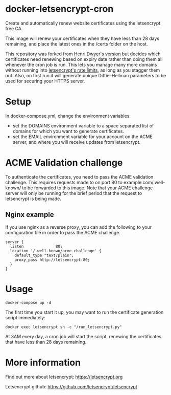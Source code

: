# docker-letsencrypt-cron
Create and automatically renew website certificates using the letsencrypt free CA.

This image will renew your certificates when they have less than 28 days remaining, and place the latest ones in the /certs folder on the host.

This repository was forked from [Henri Dwyer's version](https://github.com/henridwyer/docker-letsencrypt-cron) but decides which certificates need renewing based on expiry date rather than doing them all whenever the cron job is run. This lets you manage many more domains without running into [letsencrypt's rate limits](https://community.letsencrypt.org/t/rate-limits-for-lets-encrypt/6769), as long as you stagger them out. Also, on first run it will generate unique Diffie–Hellman parameters to be used for securing your HTTPS server.

# Setup

In docker-compose.yml, change the environment variables:
- set the DOMAINS environment variable to a space separated list of domains for which you want to generate certificates.
- set the EMAIL environment variable for your account on the ACME server, and where you will receive updates from letsencrypt.

# ACME Validation challenge

To authenticate the certificates, you need to pass the ACME validation challenge. This requires requests made to on port 80 to example.com/.well-known/ to be forwarded to this image. Note that your ACME challenge server will only be running for the brief period that the request to letsencrypt is being made.

## Nginx example

If you use nginx as a reverse proxy, you can add the following to your configuration file in order to pass the ACME challenge.

``` nginx
server {
  listen              80;
  location '/.well-known/acme-challenge' {
    default_type "text/plain";
    proxy_pass http://letsencrypt:80;
  }
}

```

# Usage

```shell
docker-compose up -d
```

The first time you start it up, you may want to run the certificate generation script immediately:

```shell
docker exec letsencrypt sh -c "/run_letsencrypt.py"
```

At 3AM every day, a cron job will start the script, renewing the certificates that have less than 28 days remaining.

# More information

Find out more about letsencrypt: https://letsencrypt.org

Letsencrypt github: https://github.com/letsencrypt/letsencrypt
